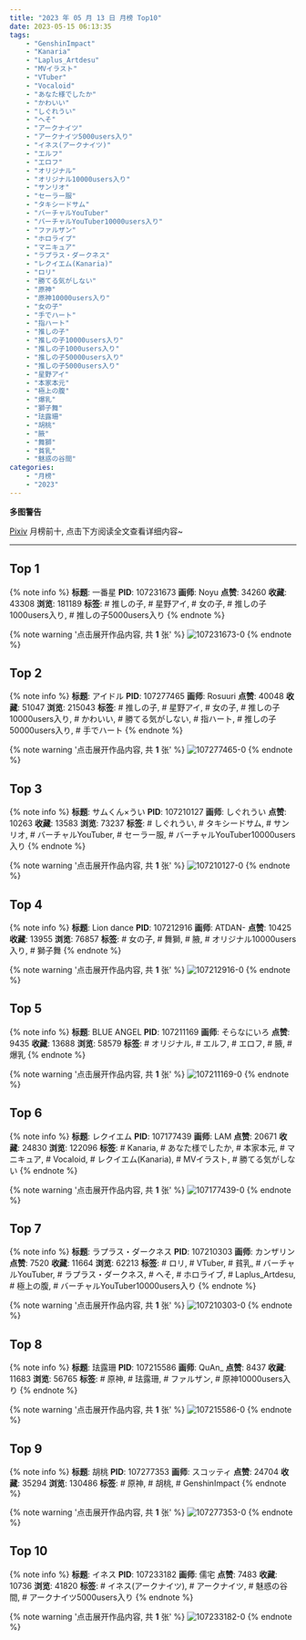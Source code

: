 ```yaml
---
title: "2023 年 05 月 13 日 月榜 Top10"
date: 2023-05-15 06:13:35
tags:
    - "GenshinImpact"
    - "Kanaria"
    - "Laplus_Artdesu"
    - "MVイラスト"
    - "VTuber"
    - "Vocaloid"
    - "あなた様でしたか"
    - "かわいい"
    - "しぐれうい"
    - "へそ"
    - "アークナイツ"
    - "アークナイツ5000users入り"
    - "イネス(アークナイツ)"
    - "エルフ"
    - "エロフ"
    - "オリジナル"
    - "オリジナル10000users入り"
    - "サンリオ"
    - "セーラー服"
    - "タキシードサム"
    - "バーチャルYouTuber"
    - "バーチャルYouTuber10000users入り"
    - "ファルザン"
    - "ホロライブ"
    - "マニキュア"
    - "ラプラス・ダークネス"
    - "レクイエム(Kanaria)"
    - "ロリ"
    - "勝てる気がしない"
    - "原神"
    - "原神10000users入り"
    - "女の子"
    - "手でハート"
    - "指ハート"
    - "推しの子"
    - "推しの子10000users入り"
    - "推しの子1000users入り"
    - "推しの子50000users入り"
    - "推しの子5000users入り"
    - "星野アイ"
    - "本家本元"
    - "極上の腹"
    - "爆乳"
    - "獅子舞"
    - "珐露珊"
    - "胡桃"
    - "腋"
    - "舞獅"
    - "貧乳"
    - "魅惑の谷間"
categories:
    - "月榜"
    - "2023"
---
```


<i class="fa fa-triangle-exclamation"></i>**多图警告**<i class="fa fa-triangle-exclamation"></i>

[Pixiv](https://www.pixiv.net/) 月榜前十, 点击下方阅读全文查看详细内容~

<!-- more -->

---

## Top 1

{% note info %}
**标题**: 一番星
**PID**: 107231673 **画师**: Noyu
**点赞**: 34260 **收藏**: 43308 **浏览**: 181189
**标签**: # 推しの子, # 星野アイ, # 女の子, # 推しの子1000users入り, # 推しの子5000users入り
{% endnote %}

{% note warning '点击展开作品内容, 共 **1** 张' %}
![107231673-0](https://i.pixiv.re/img-original/img/2023/04/16/17/26/18/107231673_p0.jpg)
{% endnote %}

## Top 2

{% note info %}
**标题**: アイドル
**PID**: 107277465 **画师**: Rosuuri
**点赞**: 40048 **收藏**: 51047 **浏览**: 215043
**标签**: # 推しの子, # 星野アイ, # 女の子, # 推しの子10000users入り, # かわいい, # 勝てる気がしない, # 指ハート, # 推しの子50000users入り, # 手でハート
{% endnote %}

{% note warning '点击展开作品内容, 共 **1** 张' %}
![107277465-0](https://i.pixiv.re/img-original/img/2023/04/18/00/05/15/107277465_p0.png)
{% endnote %}

## Top 3

{% note info %}
**标题**: サムくん×うい
**PID**: 107210127 **画师**: しぐれうい
**点赞**: 10263 **收藏**: 13583 **浏览**: 73237
**标签**: # しぐれうい, # タキシードサム, # サンリオ, # バーチャルYouTuber, # セーラー服, # バーチャルYouTuber10000users入り
{% endnote %}

{% note warning '点击展开作品内容, 共 **1** 张' %}
![107210127-0](https://i.pixiv.re/img-original/img/2023/04/16/00/00/01/107210127_p0.jpg)
{% endnote %}

## Top 4

{% note info %}
**标题**: Lion dance
**PID**: 107212916 **画师**: ATDAN-
**点赞**: 10425 **收藏**: 13955 **浏览**: 76857
**标签**: # 女の子, # 舞獅, # 腋, # オリジナル10000users入り, # 獅子舞
{% endnote %}

{% note warning '点击展开作品内容, 共 **1** 张' %}
![107212916-0](https://i.pixiv.re/img-original/img/2023/04/16/01/14/09/107212916_p0.jpg)
{% endnote %}

## Top 5

{% note info %}
**标题**: BLUE ANGEL
**PID**: 107211169 **画师**: そらなにいろ
**点赞**: 9435 **收藏**: 13688 **浏览**: 58579
**标签**: # オリジナル, # エルフ, # エロフ, # 腋, # 爆乳
{% endnote %}

{% note warning '点击展开作品内容, 共 **1** 张' %}
![107211169-0](https://i.pixiv.re/img-original/img/2023/04/16/00/17/40/107211169_p0.png)
{% endnote %}

## Top 6

{% note info %}
**标题**: レクイエム
**PID**: 107177439 **画师**: LAM
**点赞**: 20671 **收藏**: 24830 **浏览**: 122096
**标签**: # Kanaria, # あなた様でしたか, # 本家本元, # マニキュア, # Vocaloid, # レクイエム(Kanaria), # MVイラスト, # 勝てる気がしない
{% endnote %}

{% note warning '点击展开作品内容, 共 **1** 张' %}
![107177439-0](https://i.pixiv.re/img-original/img/2023/04/15/00/01/02/107177439_p0.png)
{% endnote %}

## Top 7

{% note info %}
**标题**: ラプラス・ダークネス
**PID**: 107210303 **画师**: カンザリン
**点赞**: 7520 **收藏**: 11664 **浏览**: 62213
**标签**: # ロリ, # VTuber, # 貧乳, # バーチャルYouTuber, # ラプラス・ダークネス, # へそ, # ホロライブ, # Laplus_Artdesu, # 極上の腹, # バーチャルYouTuber10000users入り
{% endnote %}

{% note warning '点击展开作品内容, 共 **1** 张' %}
![107210303-0](https://i.pixiv.re/img-original/img/2023/04/16/00/01/01/107210303_p0.png)
{% endnote %}

## Top 8

{% note info %}
**标题**: 珐露珊
**PID**: 107215586 **画师**: QuAn_
**点赞**: 8437 **收藏**: 11683 **浏览**: 56765
**标签**: # 原神, # 珐露珊, # ファルザン, # 原神10000users入り
{% endnote %}

{% note warning '点击展开作品内容, 共 **1** 张' %}
![107215586-0](https://i.pixiv.re/img-original/img/2023/04/16/03/10/10/107215586_p0.jpg)
{% endnote %}

## Top 9

{% note info %}
**标题**: 胡桃
**PID**: 107277353 **画师**: スコッティ
**点赞**: 24704 **收藏**: 35294 **浏览**: 130486
**标签**: # 原神, # 胡桃, # GenshinImpact
{% endnote %}

{% note warning '点击展开作品内容, 共 **1** 张' %}
![107277353-0](https://i.pixiv.re/img-original/img/2023/04/18/00/00/25/107277353_p0.jpg)
{% endnote %}

## Top 10

{% note info %}
**标题**: イネス
**PID**: 107233182 **画师**: 儒宅
**点赞**: 7483 **收藏**: 10736 **浏览**: 41820
**标签**: # イネス(アークナイツ), # アークナイツ, # 魅惑の谷間, # アークナイツ5000users入り
{% endnote %}

{% note warning '点击展开作品内容, 共 **1** 张' %}
![107233182-0](https://i.pixiv.re/img-original/img/2023/04/16/18/08/23/107233182_p0.jpg)
{% endnote %}

